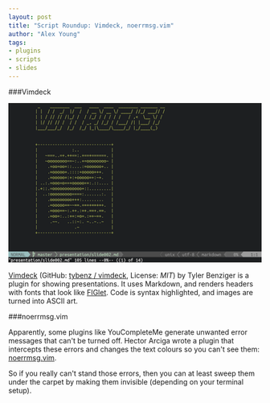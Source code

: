 ```yaml
---
layout: post
title: "Script Roundup: Vimdeck, noerrmsg.vim"
author: "Alex Young"
tags: 
- plugins
- scripts
- slides
---
```


###Vimdeck

![Vimdeck](/images/posts/vimdeck.png)

[Vimdeck](http://vimdeck.tybenz.com/) (GitHub: [tybenz / vimdeck](https://github.com/tybenz/vimdeck), License: _MIT_) by Tyler Benziger is a plugin for showing presentations.  It uses Markdown, and renders headers with fonts that look like [FIGlet](http://www.figlet.org/).  Code is syntax highlighted, and images are turned into ASCII art.

###noerrmsg.vim

Apparently, some plugins like YouCompleteMe generate unwanted error messages that can't be turned off.  Hector Arciga wrote a plugin that intercepts these errors and changes the text colours so you can't see them: [noerrmsg.vim](http://www.vim.org/scripts/script.php?script_id=4770).

So if you really can't stand those errors, then you can at least sweep them under the carpet by making them invisible (depending on your terminal setup).
